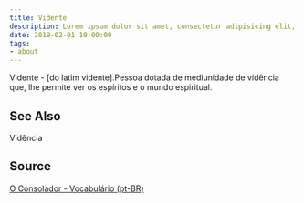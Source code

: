 ```yaml
---
title: Vidente
description: Lorem ipsum dolor sit amet, consectetur adipisicing elit, sed do eiusmod tempor incididunt ut labore et dolore magna aliqua.  TODO
date: 2019-02-01 19:00:00
tags:
- about
---
```


Vidente - [do latim vidente].Pessoa dotada de mediunidade de vidência que, lhe permite ver os espíritos e o mundo espiritual. 

## See Also
Vidência

## Source
[O Consolador - Vocabulário (pt-BR)](http://www.oconsolador.com.br/linkfixo/vocabulario/principal.html)
